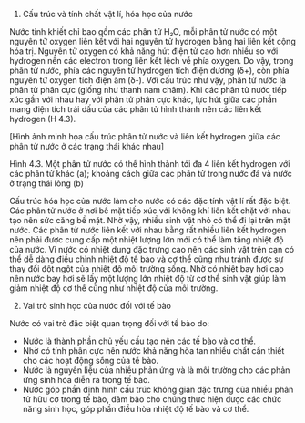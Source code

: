 1. Cấu trúc và tính chất vật lí, hóa học của nước

Nước tinh khiết chỉ bao gồm các phân tử H₂O, mỗi phân tử nước có một nguyên tử oxygen liên kết với hai nguyên tử hydrogen bằng hai liên kết cộng hóa trị. Nguyên tử oxygen có khả năng hút điện tử cao hơn nhiều so với hydrogen nên các electron trong liên kết lệch về phía oxygen. Do vậy, trong phân tử nước, phía các nguyên tử hydrogen tích điện dương (δ+), còn phía nguyên tử oxygen tích điện âm (δ-). Với cấu trúc như vậy, phân tử nước là phân tử phân cực (giống như thanh nam châm). Khi các phân tử nước tiếp xúc gần với nhau hay với phân tử phân cực khác, lực hút giữa các phần mang điện tích trái dấu của các phân tử hình thành nên các liên kết hydrogen (H 4.3).

[Hình ảnh minh họa cấu trúc phân tử nước và liên kết hydrogen giữa các phân tử nước ở các trạng thái khác nhau]

Hình 4.3. Một phân tử nước có thể hình thành tới đa 4 liên kết hydrogen với các phân tử khác (a); khoảng cách giữa các phân tử trong nước đá và nước ở trạng thái lỏng (b)

Cấu trúc hóa học của nước làm cho nước có các đặc tính vật lí rất đặc biệt. Các phân tử nước ở nơi bề mặt tiếp xúc với không khí liên kết chặt với nhau tạo nên sức căng bề mặt. Nhờ vậy, nhiều sinh vật nhỏ có thể đi lại trên mặt nước. Các phân tử nước liên kết với nhau bằng rất nhiều liên kết hydrogen nên phải được cung cấp một nhiệt lượng lớn mới có thể làm tăng nhiệt độ của nước. Vì nước có nhiệt dung đặc trưng cao nên các sinh vật trên cạn có thể dễ dàng điều chỉnh nhiệt độ tế bào và cơ thể cũng như tránh được sự thay đổi đột ngột của nhiệt độ môi trường sống. Nhờ có nhiệt bay hơi cao nên nước bay hơi sẽ lấy một lượng lớn nhiệt độ từ cơ thể sinh vật giúp làm giảm nhiệt độ cơ thể cũng như nhiệt độ của môi trường.

2. Vai trò sinh học của nước đối với tế bào

Nước có vai trò đặc biệt quan trọng đối với tế bào do:
- Nước là thành phần chủ yếu cấu tạo nên các tế bào và cơ thể.
- Nhờ có tính phân cực nên nước khả năng hòa tan nhiều chất cần thiết cho các hoạt động sống của tế bào.
- Nước là nguyên liệu của nhiều phản ứng và là môi trường cho các phản ứng sinh hóa diễn ra trong tế bào.
- Nước góp phần định hình cấu trúc không gian đặc trưng của nhiều phân tử hữu cơ trong tế bào, đảm bảo cho chúng thực hiện được các chức năng sinh học, góp phần điều hòa nhiệt độ tế bào và cơ thể.